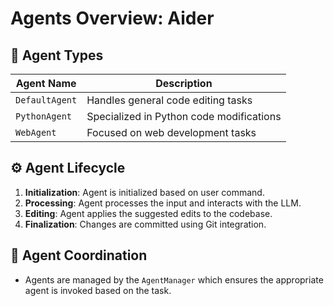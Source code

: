 # Agents Overview: Aider

## 🧠 Agent Types

| Agent Name       | Description                               |
|------------------|-------------------------------------------|
| `DefaultAgent`   | Handles general code editing tasks        |
| `PythonAgent`    | Specialized in Python code modifications  |
| `WebAgent`       | Focused on web development tasks          |

## ⚙️ Agent Lifecycle

1. **Initialization**: Agent is initialized based on user command.
2. **Processing**: Agent processes the input and interacts with the LLM.
3. **Editing**: Agent applies the suggested edits to the codebase.
4. **Finalization**: Changes are committed using Git integration.

## 🔁 Agent Coordination

- Agents are managed by the `AgentManager` which ensures the appropriate agent is invoked based on the task.

